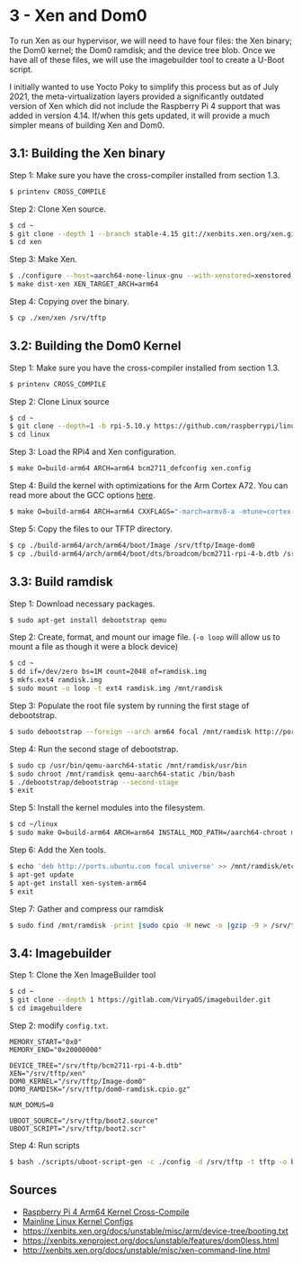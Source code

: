# 3 - Xen and Dom0

To run Xen as our hypervisor, we will need to have four files: the Xen binary; the Dom0 kernel; the Dom0 ramdisk; and the device tree blob. Once we have all of these files, we will use the imagebuilder tool to create a U-Boot script.

I initially wanted to use Yocto Poky to simplify this process but as of July 2021, the meta-virtualization layers provided a significantly outdated version of Xen which did not include the Raspberry Pi 4 support that was added in version 4.14. If/when this gets updated, it will provide a much simpler means of building Xen and Dom0.

## 3.1: Building the Xen binary

Step 1: Make sure you have the cross-compiler installed from section 1.3.

```bash
$ printenv CROSS_COMPILE
```

Step 2: Clone Xen source.

```bash
$ cd ~
$ git clone --depth 1 --branch stable-4.15 git://xenbits.xen.org/xen.git
$ cd xen
```

Step 3: Make Xen.

```bash
$ ./configure --host=aarch64-none-linux-gnu --with-xenstored=xenstored --enable-systemd
$ make dist-xen XEN_TARGET_ARCH=arm64
```

Step 4: Copying over the binary.

```bash
$ cp ./xen/xen /srv/tftp
```

## 3.2: Building the Dom0 Kernel

Step 1: Make sure you have the cross-compiler installed from section 1.3.

```bash
$ printenv CROSS_COMPILE
```

Step 2: Clone Linux source

```bash
$ cd ~
$ git clone --depth=1 -b rpi-5.10.y https://github.com/raspberrypi/linux.git
$ cd linux
```

Step 3: Load the RPi4 and Xen configuration.

```bash
$ make O=build-arm64 ARCH=arm64 bcm2711_defconfig xen.config
```

Step 4: Build the kernel with optimizations for the Arm Cortex A72. You can read more about the GCC options [here](https://gcc.gnu.org/onlinedocs/gcc/AArch64-Options.html).

```bash
$ make O=build-arm64 ARCH=arm64 CXXFLAGS="-march=armv8-a -mtune=cortex-a72" CFLAGS="-march=armv8-a -mtune=cortex-a72" -j $(nproc)
```

Step 5: Copy the files to our TFTP directory.

```bash
$ cp ./build-arm64/arch/arm64/boot/Image /srv/tftp/Image-dom0
$ cp ./build-arm64/arch/arm64/boot/dts/broadcom/bcm2711-rpi-4-b.dtb /srv/tftp/
```

## 3.3: Build ramdisk

Step 1: Download necessary packages.

```bash
$ sudo apt-get install debootstrap qemu
```

Step 2: Create, format, and mount our image file. (`-o loop` will allow us to mount a file as though it were a block device)

```bash
$ cd ~
$ dd if=/dev/zero bs=1M count=2048 of=ramdisk.img
$ mkfs.ext4 ramdisk.img
$ sudo mount -o loop -t ext4 ramdisk.img /mnt/ramdisk
```

Step 3: Populate the root file system by running the first stage of debootstrap.

```bash
$ sudo debootstrap --foreign --arch arm64 focal /mnt/ramdisk http://ports.ubuntu.com/
```

Step 4: Run the second stage of debootstrap.

```bash
$ sudo cp /usr/bin/qemu-aarch64-static /mnt/ramdisk/usr/bin
$ sudo chroot /mnt/ramdisk qemu-aarch64-static /bin/bash
$ ./debootstrap/debootstrap --second-stage
$ exit
```

Step 5: Install the kernel modules into the filesystem.

```bash
$ cd ~/linux
$ sudo make O=build-arm64 ARCH=arm64 INSTALL_MOD_PATH=/aarch64-chroot modules_install
```

Step 6: Add the Xen tools.

```bash
$ echo 'deb http://ports.ubuntu.com focal universe' >> /mnt/ramdisk/etc/apt/sources.list
$ apt-get update
$ apt-get install xen-system-arm64
$ exit
```

Step 7: Gather and compress our ramdisk

```bash
$ sudo find /mnt/ramdisk -print |sudo cpio -H newc -o |gzip -9 > /srv/tftp/dom0-ramdisk.cpio.gz
```

## 3.4: Imagebuilder

Step 1: Clone the Xen ImageBuilder tool

```bash
$ cd ~
$ git clone --depth 1 https://gitlab.com/ViryaOS/imagebuilder.git
$ cd imagebuildere
```

Step 2: modify `config.txt`.

```
MEMORY_START="0x0"
MEMORY_END="0x20000000"

DEVICE_TREE="/srv/tftp/bcm2711-rpi-4-b.dtb"
XEN="/srv/tftp/xen"
DOM0_KERNEL="/srv/tftp/Image-dom0"
DOM0_RAMDISK="/srv/tftp/dom0-ramdisk.cpio.gz"

NUM_DOMUS=0

UBOOT_SOURCE="/srv/tftp/boot2.source"
UBOOT_SCRIPT="/srv/tftp/boot2.scr"
```

Step 4: Run scripts

```bash
$ bash ./scripts/uboot-script-gen -c ./config -d /srv/tftp -t tftp -o boot2
```

## Sources

- [Raspberry Pi 4 Arm64 Kernel Cross-Compile](https://gist.github.com/G-UK/ee7edc4844f14fec12450b2211fc886e) 
- [Mainline Linux Kernel Configs](https://wiki.xenproject.org/wiki/Mainline_Linux_Kernel_Configs)
- https://xenbits.xen.org/docs/unstable/misc/arm/device-tree/booting.txt
- https://xenbits.xenproject.org/docs/unstable/features/dom0less.html
- http://xenbits.xen.org/docs/unstable/misc/xen-command-line.html

